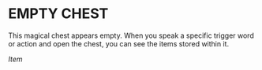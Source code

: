 ﻿---
tags:
  - Item
name: 'EMPTY CHEST'
description: 'This magical chest appears empty. When you speak a specific trigger word or action and open the chest, you can see the items stored within it.'
---

# EMPTY CHEST

This magical chest appears empty. When you speak a specific trigger word or action and open the chest, you can see the items stored within it.

*Item*
